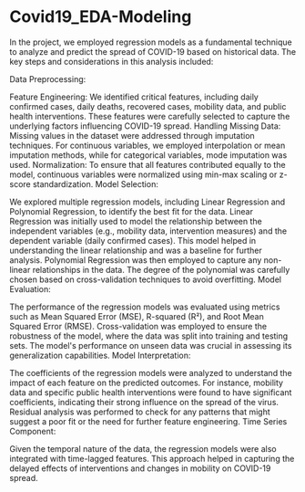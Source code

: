 # Covid19_EDA-Modeling

In the project, we employed regression models as a fundamental technique to analyze and predict the spread of COVID-19 based on historical data. The key steps and considerations in this analysis included:

Data Preprocessing:

Feature Engineering: We identified critical features, including daily confirmed cases, daily deaths, recovered cases, mobility data, and public health interventions. These features were carefully selected to capture the underlying factors influencing COVID-19 spread.
Handling Missing Data: Missing values in the dataset were addressed through imputation techniques. For continuous variables, we employed interpolation or mean imputation methods, while for categorical variables, mode imputation was used.
Normalization: To ensure that all features contributed equally to the model, continuous variables were normalized using min-max scaling or z-score standardization.
Model Selection:

We explored multiple regression models, including Linear Regression and Polynomial Regression, to identify the best fit for the data.
Linear Regression was initially used to model the relationship between the independent variables (e.g., mobility data, intervention measures) and the dependent variable (daily confirmed cases). This model helped in understanding the linear relationship and was a baseline for further analysis.
Polynomial Regression was then employed to capture any non-linear relationships in the data. The degree of the polynomial was carefully chosen based on cross-validation techniques to avoid overfitting.
Model Evaluation:

The performance of the regression models was evaluated using metrics such as Mean Squared Error (MSE), R-squared (R²), and Root Mean Squared Error (RMSE).
Cross-validation was employed to ensure the robustness of the model, where the data was split into training and testing sets. The model's performance on unseen data was crucial in assessing its generalization capabilities.
Model Interpretation:

The coefficients of the regression models were analyzed to understand the impact of each feature on the predicted outcomes. For instance, mobility data and specific public health interventions were found to have significant coefficients, indicating their strong influence on the spread of the virus.
Residual analysis was performed to check for any patterns that might suggest a poor fit or the need for further feature engineering.
Time Series Component:

Given the temporal nature of the data, the regression models were also integrated with time-lagged features. This approach helped in capturing the delayed effects of interventions and changes in mobility on COVID-19 spread.

